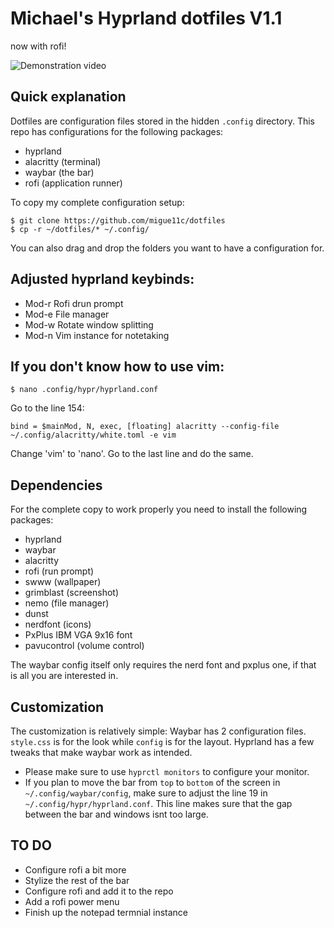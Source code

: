 # Michael's Hyprland dotfiles V1.1
now with rofi!

![Demonstration video](https://github.com/migue11c/dotfiles/assets/166963681/a8ffcd59-c312-4d10-8371-ebb37503ac2d)

## Quick explanation

Dotfiles are configuration files stored in the hidden `.config` directory.
This repo has configurations for the following packages:

- hyprland
- alacritty (terminal)
- waybar (the bar)
- rofi (application runner)

To copy my complete configuration setup:

```
$ git clone https://github.com/migue11c/dotfiles
$ cp -r ~/dotfiles/* ~/.config/
```

You can also drag and drop the folders you want to have a configuration for.

## Adjusted hyprland keybinds:

- Mod-r Rofi drun prompt
- Mod-e File manager
- Mod-w Rotate window splitting
- Mod-n Vim instance for notetaking

## If you don't know how to use vim:
```
$ nano .config/hypr/hyprland.conf

```
Go to the line 154:
```
bind = $mainMod, N, exec, [floating] alacritty --config-file ~/.config/alacritty/white.toml -e vim
```
Change 'vim' to 'nano'.
Go to the last line and do the same.


## Dependencies
For the complete copy to work properly you need to install the following packages:

- hyprland
- waybar
- alacritty
- rofi (run prompt)
- swww (wallpaper)
- grimblast (screenshot)
- nemo (file manager)
- dunst
- nerdfont (icons)
- PxPlus IBM VGA 9x16 font
- pavucontrol (volume control)

The waybar config itself only requires the nerd font and pxplus one, if that is all you are interested in.

## Customization

The customization is relatively simple:
Waybar has 2 configuration files. `style.css` is for the look while `config` is for the layout.
Hyprland has a few tweaks that make waybar work as intended.
- Please make sure to use `hyprctl monitors` to configure your monitor.
- If you plan to move the bar from `top` to `bottom` of the screen in `~/.config/waybar/config`, make sure to adjust the line 19 in `~/.config/hypr/hyprland.conf`. This line makes sure that the gap between the bar and windows isnt too large.

## TO DO

- Configure rofi a bit more
- Stylize the rest of the bar
- Configure rofi and add it to the repo
- Add a rofi power menu
- Finish up the notepad termnial instance
